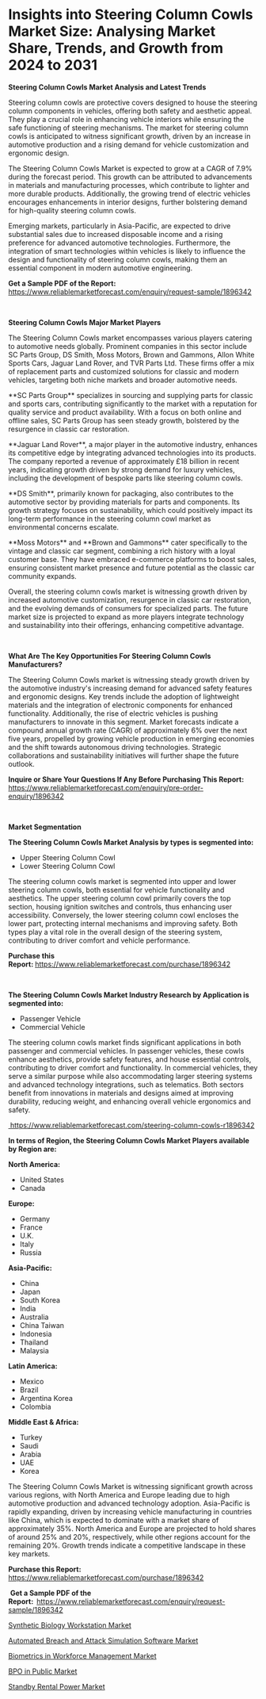 <p><h1>Insights into Steering Column Cowls Market Size: Analysing Market Share, Trends, and Growth from 2024 to 2031</h1></p><p><strong>Steering Column Cowls Market Analysis and Latest Trends</strong></p>
<p><p>Steering column cowls are protective covers designed to house the steering column components in vehicles, offering both safety and aesthetic appeal. They play a crucial role in enhancing vehicle interiors while ensuring the safe functioning of steering mechanisms. The market for steering column cowls is anticipated to witness significant growth, driven by an increase in automotive production and a rising demand for vehicle customization and ergonomic design.</p><p>The Steering Column Cowls Market is expected to grow at a CAGR of 7.9% during the forecast period. This growth can be attributed to advancements in materials and manufacturing processes, which contribute to lighter and more durable products. Additionally, the growing trend of electric vehicles encourages enhancements in interior designs, further bolstering demand for high-quality steering column cowls. </p><p>Emerging markets, particularly in Asia-Pacific, are expected to drive substantial sales due to increased disposable income and a rising preference for advanced automotive technologies. Furthermore, the integration of smart technologies within vehicles is likely to influence the design and functionality of steering column cowls, making them an essential component in modern automotive engineering.</p></p>
<p><strong>Get a Sample PDF of the Report:&nbsp;</strong> <a href="https://www.reliablemarketforecast.com/enquiry/request-sample/1896342?utm_campaign=1727&utm_medium=2&utm_source=Github&utm_content=ia&utm_term=24102024&utm_id=steering-column-cowls">https://www.reliablemarketforecast.com/enquiry/request-sample/1896342</a></p>
<p>&nbsp;</p>
<p><strong>Steering Column Cowls Major Market Players</strong></p>
<p><p>The Steering Column Cowls market encompasses various players catering to automotive needs globally. Prominent companies in this sector include SC Parts Group, DS Smith, Moss Motors, Brown and Gammons, Allon White Sports Cars, Jaguar Land Rover, and TVR Parts Ltd. These firms offer a mix of replacement parts and customized solutions for classic and modern vehicles, targeting both niche markets and broader automotive needs.</p><p>**SC Parts Group** specializes in sourcing and supplying parts for classic and sports cars, contributing significantly to the market with a reputation for quality service and product availability. With a focus on both online and offline sales, SC Parts Group has seen steady growth, bolstered by the resurgence in classic car restoration.</p><p>**Jaguar Land Rover**, a major player in the automotive industry, enhances its competitive edge by integrating advanced technologies into its products. The company reported a revenue of approximately £18 billion in recent years, indicating growth driven by strong demand for luxury vehicles, including the development of bespoke parts like steering column cowls.</p><p>**DS Smith**, primarily known for packaging, also contributes to the automotive sector by providing materials for parts and components. Its growth strategy focuses on sustainability, which could positively impact its long-term performance in the steering column cowl market as environmental concerns escalate.</p><p>**Moss Motors** and **Brown and Gammons** cater specifically to the vintage and classic car segment, combining a rich history with a loyal customer base. They have embraced e-commerce platforms to boost sales, ensuring consistent market presence and future potential as the classic car community expands.</p><p>Overall, the steering column cowls market is witnessing growth driven by increased automotive customization, resurgence in classic car restoration, and the evolving demands of consumers for specialized parts. The future market size is projected to expand as more players integrate technology and sustainability into their offerings, enhancing competitive advantage.</p></p>
<p>&nbsp;</p>
<p><strong>What Are The Key Opportunities For Steering Column Cowls Manufacturers?</strong></p>
<p><p>The Steering Column Cowls market is witnessing steady growth driven by the automotive industry's increasing demand for advanced safety features and ergonomic designs. Key trends include the adoption of lightweight materials and the integration of electronic components for enhanced functionality. Additionally, the rise of electric vehicles is pushing manufacturers to innovate in this segment. Market forecasts indicate a compound annual growth rate (CAGR) of approximately 6% over the next five years, propelled by growing vehicle production in emerging economies and the shift towards autonomous driving technologies. Strategic collaborations and sustainability initiatives will further shape the future outlook.</p></p>
<p><strong>Inquire or Share Your Questions If Any Before Purchasing This Report:</strong> <a href="https://www.reliablemarketforecast.com/enquiry/pre-order-enquiry/1896342?utm_campaign=1727&utm_medium=2&utm_source=Github&utm_content=ia&utm_term=24102024&utm_id=steering-column-cowls">https://www.reliablemarketforecast.com/enquiry/pre-order-enquiry/1896342</a></p>
<p>&nbsp;</p>
<p><strong>Market Segmentation</strong></p>
<p><strong>The Steering Column Cowls Market Analysis by types is segmented into:</strong></p>
<p><ul><li>Upper Steering Column Cowl</li><li>Lower Steering Column Cowl</li></ul></p>
<p><p>The steering column cowls market is segmented into upper and lower steering column cowls, both essential for vehicle functionality and aesthetics. The upper steering column cowl primarily covers the top section, housing ignition switches and controls, thus enhancing user accessibility. Conversely, the lower steering column cowl encloses the lower part, protecting internal mechanisms and improving safety. Both types play a vital role in the overall design of the steering system, contributing to driver comfort and vehicle performance.</p></p>
<p><strong>Purchase this Report:&nbsp;</strong><a href="https://www.reliablemarketforecast.com/purchase/1896342?utm_campaign=1727&utm_medium=2&utm_source=Github&utm_content=ia&utm_term=24102024&utm_id=steering-column-cowls">https://www.reliablemarketforecast.com/purchase/1896342</a></p>
<p>&nbsp;</p>
<p><strong>The Steering Column Cowls Market Industry Research by Application is segmented into:</strong></p>
<p><ul><li>Passenger Vehicle</li><li>Commercial Vehicle</li></ul></p>
<p><p>The steering column cowls market finds significant applications in both passenger and commercial vehicles. In passenger vehicles, these cowls enhance aesthetics, provide safety features, and house essential controls, contributing to driver comfort and functionality. In commercial vehicles, they serve a similar purpose while also accommodating larger steering systems and advanced technology integrations, such as telematics. Both sectors benefit from innovations in materials and designs aimed at improving durability, reducing weight, and enhancing overall vehicle ergonomics and safety.</p></p>
<p><a href="https://www.reliablemarketforecast.com/steering-column-cowls-r1896342?utm_campaign=1727&utm_medium=2&utm_source=Github&utm_content=ia&utm_term=24102024&utm_id=steering-column-cowls">&nbsp;https://www.reliablemarketforecast.com/steering-column-cowls-r1896342</a></p>
<p><strong>In terms of Region, the Steering Column Cowls Market Players available by Region are:</strong></p>
<p>
    <p> <strong> North America: </strong>
        <ul>
            <li>United States</li>
            <li>Canada</li>
        </ul>
        </p> 
    <p> <strong> Europe: </strong>
        <ul>
            <li>Germany</li>
            <li>France</li>
            <li>U.K.</li>
            <li>Italy</li>
            <li>Russia</li>
        </ul>
        </p> 
    <p> <strong> Asia-Pacific: </strong>
        <ul>
            <li>China</li>
            <li>Japan</li>
            <li>South Korea</li>
            <li>India</li>
            <li>Australia</li>
            <li>China Taiwan</li>
            <li>Indonesia</li>
            <li>Thailand</li>
            <li>Malaysia</li>
        </ul>
        </p> 
    <p> <strong> Latin America: </strong>
        <ul>
            <li>Mexico</li>
            <li>Brazil</li>
            <li>Argentina Korea</li>
            <li>Colombia</li>
        </ul>
        </p> 
    <p> <strong> Middle East & Africa: </strong>
        <ul>
            <li>Turkey</li>
            <li>Saudi</li>
            <li>Arabia</li>
            <li>UAE</li>
            <li>Korea</li>
        </ul>
    </p>
    </p>
<p><p>The Steering Column Cowls Market is witnessing significant growth across various regions, with North America and Europe leading due to high automotive production and advanced technology adoption. Asia-Pacific is rapidly expanding, driven by increasing vehicle manufacturing in countries like China, which is expected to dominate with a market share of approximately 35%. North America and Europe are projected to hold shares of around 25% and 20%, respectively, while other regions account for the remaining 20%. Growth trends indicate a competitive landscape in these key markets.</p></p>
<p><strong>Purchase this Report: </strong><a href="https://www.reliablemarketforecast.com/purchase/1896342?utm_campaign=1727&utm_medium=2&utm_source=Github&utm_content=ia&utm_term=24102024&utm_id=steering-column-cowls">https://www.reliablemarketforecast.com/purchase/1896342</a></p>
<p>&nbsp;<strong>Get a Sample PDF of the Report:&nbsp;&nbsp;</strong><a href="https://www.reliablemarketforecast.com/enquiry/request-sample/1896342?utm_campaign=1727&utm_medium=2&utm_source=Github&utm_content=ia&utm_term=24102024&utm_id=steering-column-cowls">https://www.reliablemarketforecast.com/enquiry/request-sample/1896342</a></p>
<p><strong></strong></p>
<p><p><a href="https://www.linkedin.com/pulse/synthetic-biology-workstation-market-transformation-comparative-1u1xf?utm_campaign=1727&utm_medium=2&utm_source=Github&utm_content=ia&utm_term=24102024&utm_id=steering-column-cowls">Synthetic Biology Workstation Market</a></p><p><a href="https://github.com/RunaHaque64/Market-Research-Report-List-1/blob/main/automated-breach-and-attack-simulation-software-market.md?utm_campaign=1727&utm_medium=2&utm_source=Github&utm_content=ia&utm_term=24102024&utm_id=steering-column-cowls">Automated Breach and Attack Simulation Software Market</a></p><p><a href="https://www.linkedin.com/pulse/biometrics-workforce-management-market-growth-segmentation-regional-cl09f?utm_campaign=1727&utm_medium=2&utm_source=Github&utm_content=ia&utm_term=24102024&utm_id=steering-column-cowls">Biometrics in Workforce Management Market</a></p><p><a href="https://www.linkedin.com/pulse/bpo-public-market-evolution-key-trends-regional-dynamics-2024-2031-6fhzf?utm_campaign=1727&utm_medium=2&utm_source=Github&utm_content=ia&utm_term=24102024&utm_id=steering-column-cowls">BPO in Public Market</a></p><p><a href="https://www.linkedin.com/pulse/booming-standby-rental-power-market-sector-analysis-growth-projections-ominf?utm_campaign=1727&utm_medium=2&utm_source=Github&utm_content=ia&utm_term=24102024&utm_id=steering-column-cowls">Standby Rental Power Market</a></p></p>